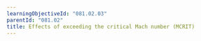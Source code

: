 ```yaml
---
learningObjectiveId: "081.02.03"
parentId: "081.02"
title: Effects of exceeding the critical Mach number (MCRIT)
---
```

